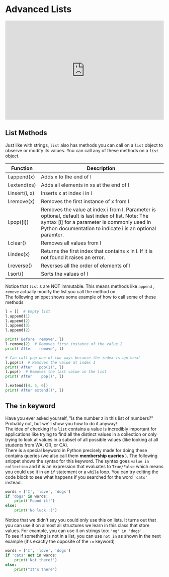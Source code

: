 # Advanced Lists

<div style="position: relative; padding-bottom: 62.5%; height: 0;">
    <iframe src="https://www.loom.com/embed/0f46f457b6ed496aa6abe13391c07d39" frameborder="0" webkitallowfullscreen mozallowfullscreen allowfullscreen style="position: absolute; top: 0; left: 0; width: 100%; height: 100%;"></iframe>
</div>

##  List Methods  

Just like with strings, `list` also has methods you can call on a `list` object to observe or modify its values. You can call any of these methods on a `list` object.  

|   Function   |                                                                                                  Description                                                                                                   |
|--------------|----------------------------------------------------------------------------------------------------------------------------------------------------------------------------------------------------------------|
|l.append(x)   |Adds x to the end of l                                                                                                                                                                                          |
|l.extend(xs)  |Adds all elements in xs at the end of l                                                                                                                                                                         |
|l.insert(i, x)|Inserts x at index i in l                                                                                                                                                                                       |
|l.remove(x)   |Removes the first instance of x from l                                                                                                                                                                          |
|l.pop([i])    |Removes the value at index i from l. Parameter is optional, default is last index of list.  Note: The syntax [i] for a parameter is commonly used in Python documentation to indicate i is an optional paramter.|
|l.clear()     |Removes all values from l                                                                                                                                                                                       |
|l.index(x)    |Returns the first index that contains x in l. If it is not found it raises an error.                                                                                                                            |
|l.reverse()   |Reverses all the order of elements of l                                                                                                                                                                         |
|l.sort()      |Sorts the values of l                                                                                                                                                                                           |

Notice that `list` s are NOT immutable. This means methods like `append` , `remove` actually modify the list you call the method on.  
The following snippet shows some example of how to call some of these methods  
```python
l = []  # Empty list
l.append(1)
l.append(2)
l.append(3)
l.append(2)

print('Before  remove', l)
l.remove(2)  # Removes first instance of the value 2
print('After   remove', l)

# Can call pop one of two ways because the index is optional
l.pop(1)  # Removes the value at index 1
print('After   pop(1)', l)
l.pop()  # Removes the last value in the list
print('After    pop()', l)

l.extend([4, 5, 6])
print('After extend()', l)
```

##  The `in` keyword  

Have you ever asked yourself, "Is the number `2` in this list of numbers?" Probably not, but we'll show you how to do it anyway!  
The idea of checking if a `list` contains a value is incredibly important for applications like trying to find all the distinct values in a collection or only trying to look at values in a subset of all possible values (like looking at all students from WA, OR, or CA).  
There is a special keyword in Python precisely made for doing these contains queries (we also call them **membership queries** ). The following snippet shows the syntax for this keyword. The syntax goes `value in collection` and it is an expression that evaluates to `True/False` which means you could use it in an `if` statement or a `while` loop. You can try editing the code block to see what happens if you searched for the word `'cats'` instead.  
```python
words = ['I', 'love', 'dogs']
if 'dogs' in words:
    print('Found it!')
else:
    print('No luck :(')
```

Notice that we didn't say you could only use this on lists. It turns out that you can use it on almost all structures we learn in this class that store values. For example, you can use it on strings too: `'og' in 'dogs'` .  
To see if something is not in a list, you can use `not in` as shown in the next example (it's exactly the opposite of the `in` keyword)  
```python
words = ['I', 'love', 'dogs']
if 'cats' not in words:
    print('Not there!')
else:
    print("It's there")
```

